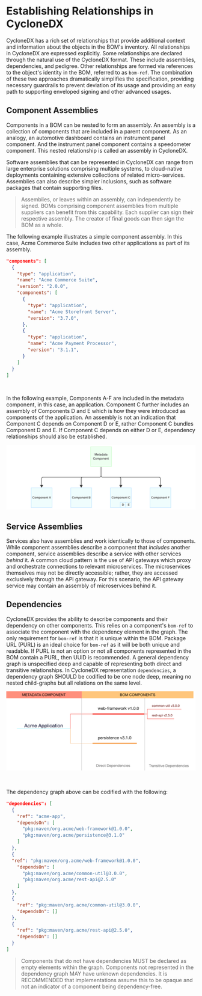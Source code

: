 # Establishing Relationships in CycloneDX
CycloneDX has a rich set of relationships that provide additional context and information about the objects in the BOM's
inventory. All relationships in CycloneDX are expressed explicitly. Some relationships are declared through the natural
use of the CycloneDX format. These include assemblies, dependencies, and pedigree. Other relationships are formed via
references to the object's identity in the BOM, referred to as `bom-ref`. The combination of these two approaches 
dramatically simplifies the specification, providing necessary guardrails to prevent deviation of its usage and providing 
an easy path to supporting enveloped signing and other advanced usages.

## Component Assemblies
Components in a BOM can be nested to form an assembly. An assembly is a collection of components that are included in a 
parent component. As an analogy, an automotive dashboard contains an instrument panel component. And the instrument panel 
component contains a speedometer component. This nested relationship is called an assembly in CycloneDX. 

Software assemblies that can be represented in CycloneDX can range from large enterprise solutions comprising multiple 
systems, to cloud-native deployments containing extensive collections of related micro-services. 
Assemblies can also describe simpler inclusions, such as software packages that contain supporting files.

> Assemblies, or leaves within an assembly, can independently be signed. BOMs comprising component assemblies from 
> multiple suppliers can benefit from this capability. Each supplier can sign their respective assembly. The creator of 
> final goods can then sign the BOM as a whole.

The following example illustrates a simple component assembly. In this case, Acme Commerce Suite includes two other
applications as part of its assembly.

```json
"components": [
  {
    "type": "application",
    "name": "Acme Commerce Suite",
    "version": "2.0.0",
    "components": [
      {
        "type": "application",
        "name": "Acme Storefront Server",
        "version": "3.7.0",
      },
      {
        "type": "application",
        "name": "Acme Payment Processor",
        "version": "3.1.1",
      }
    ]
  }
]
```

<div style="page-break-after: always; visibility: hidden">
\newpage
</div>

In the following example, Components A-F are included in the metadata component, in this case, an application.
Component C further includes an assembly of Components D and E which is how they were introduced as components of the
application. An assembly is not an indication that Component C depends on Component D or E, rather Component C bundles
Component D and E. If Component C depends on either D or E, dependency relationships should also be established.

![Assemblies](images/assemblies.svg)

## Service Assemblies
Services also have assemblies and work identically to those of components. While component assemblies describe a component
that _includes_ another component, service assemblies describe a service with other services _behind_ it. A common cloud 
pattern is the use of API gateways which proxy and orchestrate connections to relevant microservices. The microservices 
themselves may not be directly accessible; rather, they are accessed exclusively through the API gateway. For this 
scenario, the API gateway service may contain an assembly of microservices behind it.

## Dependencies
CycloneDX provides the ability to describe components and their dependency on other components. This relies on a 
component's `bom-ref` to associate the component with the dependency element in the graph. The only requirement for `bom-ref` 
is that it is unique within the BOM. Package URL (PURL) is an ideal choice for `bom-ref` as it will be both unique and 
readable. If PURL is not an option or not all components represented in the BOM contain a PURL, then UUID is recommended.
A general dependency graph is unspecified deep and capable of representing both direct and transitive relationships. In CycloneDX representation `dependencies`, a dependency graph SHOULD be codified to be one node deep, meaning no nested child-graphs but all relations on the same level.

![Sample Dependency Graph](images/dependency-graph.svg)

<div style="page-break-after: always; visibility: hidden">
\newpage
</div>

The dependency graph above can be codified with the following:

```json
"dependencies": [
  {
    "ref": "acme-app",
    "dependsOn": [
      "pkg:maven/org.acme/web-framework@1.0.0",
      "pkg:maven/org.acme/persistence@3.1.0"
    ]
  },
  {
  "ref": "pkg:maven/org.acme/web-framework@1.0.0",
    "dependsOn": [
      "pkg:maven/org.acme/common-util@3.0.0",
      "pkg:maven/org.acme/rest-api@2.5.0"
    ]
  },
  {
    "ref": "pkg:maven/org.acme/common-util@3.0.0",
    "dependsOn": []
  },
  {
    "ref": "pkg:maven/org.acme/rest-api@2.5.0",
    "dependsOn": []
  }
]
```

> Components that do not have dependencies MUST be declared as empty elements within the graph. Components not 
> represented in the dependency graph MAY have unknown dependencies. It is RECOMMENDED that implementations assume this 
> to be opaque and not an indicator of a component being dependency-free.

<div style="page-break-after: always; visibility: hidden">
\newpage
</div>
